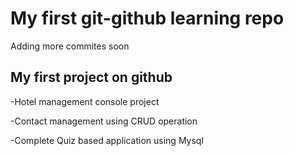 # My first git-github learning repo
Adding more commites soon
## My first project on github
-Hotel management console project

-Contact management using CRUD operation

-Complete Quiz based application using Mysql
